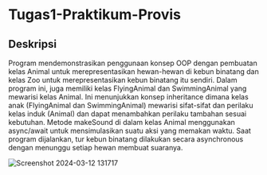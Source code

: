 # Tugas1-Praktikum-Provis

## Deskripsi
Program mendemonstrasikan penggunaan konsep OOP dengan pembuatan kelas Animal untuk merepresentasikan hewan-hewan di kebun binatang dan kelas Zoo untuk merepresentasikan kebun binatang itu sendiri. Dalam program ini, juga memiliki kelas FlyingAnimal dan SwimmingAnimal yang mewarisi kelas Animal. Ini menunjukkan konsep inheritance dimana kelas anak (FlyingAnimal dan SwimmingAnimal) mewarisi sifat-sifat dan perilaku kelas induk (Animal) dan dapat menambahkan perilaku tambahan sesuai kebutuhan. Metode makeSound di dalam kelas Animal menggunakan async/await untuk mensimulasikan suatu aksi yang memakan waktu. Saat program dijalankan, tur kebun binatang dilakukan secara asynchronous dengan menunggu setiap hewan membuat suaranya.

![Screenshot 2024-03-12 131717](https://github.com/LegiKuswandi/Tugas1-Praktikum-Provis/assets/147142081/5c90ecf0-0aa5-4529-b3db-3322bf01d98a)
